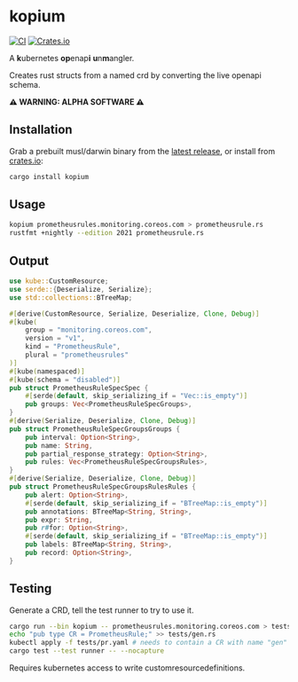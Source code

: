 # kopium

[![CI](https://github.com/kube-rs/kopium/actions/workflows/release.yml/badge.svg)](https://github.com/kube-rs/kopium/actions/workflows/release.yml)
[![Crates.io](https://img.shields.io/crates/v/kopium.svg)](https://crates.io/crates/kopium)


A **k**ubernetes **op**enap**i** **u**n**m**angler.

Creates rust structs from a named crd by converting the live openapi schema.


**⚠️ WARNING: ALPHA SOFTWARE ⚠️**

## Installation

Grab a prebuilt musl/darwin binary from the [latest release](https://github.com/kube-rs/kopium/releases), or install from [crates.io](https://crates.io/crates/kopium):

```sh
cargo install kopium
```

## Usage

```sh
kopium prometheusrules.monitoring.coreos.com > prometheusrule.rs
rustfmt +nightly --edition 2021 prometheusrule.rs
```

## Output

```rust
use kube::CustomResource;
use serde::{Deserialize, Serialize};
use std::collections::BTreeMap;

#[derive(CustomResource, Serialize, Deserialize, Clone, Debug)]
#[kube(
    group = "monitoring.coreos.com",
    version = "v1",
    kind = "PrometheusRule",
    plural = "prometheusrules"
)]
#[kube(namespaced)]
#[kube(schema = "disabled")]
pub struct PrometheusRuleSpecSpec {
    #[serde(default, skip_serializing_if = "Vec::is_empty")]
    pub groups: Vec<PrometheusRuleSpecGroups>,
}
#[derive(Serialize, Deserialize, Clone, Debug)]
pub struct PrometheusRuleSpecGroupsGroups {
    pub interval: Option<String>,
    pub name: String,
    pub partial_response_strategy: Option<String>,
    pub rules: Vec<PrometheusRuleSpecGroupsRules>,
}
#[derive(Serialize, Deserialize, Clone, Debug)]
pub struct PrometheusRuleSpecGroupsRulesRules {
    pub alert: Option<String>,
    #[serde(default, skip_serializing_if = "BTreeMap::is_empty")]
    pub annotations: BTreeMap<String, String>,
    pub expr: String,
    pub r#for: Option<String>,
    #[serde(default, skip_serializing_if = "BTreeMap::is_empty")]
    pub labels: BTreeMap<String, String>,
    pub record: Option<String>,
}
```

## Testing

Generate a CRD, tell the test runner to try to use it.

```sh
cargo run --bin kopium -- prometheusrules.monitoring.coreos.com > tests/gen.rs
echo "pub type CR = PrometheusRule;" >> tests/gen.rs
kubectl apply -f tests/pr.yaml # needs to contain a CR with name "gen"
cargo test --test runner -- --nocapture
```

Requires kubernetes access to write customresourcedefinitions.
